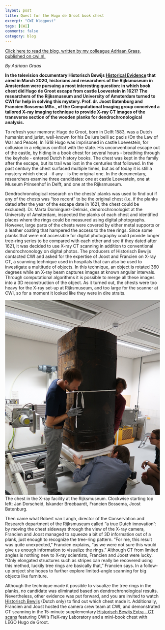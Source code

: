 ```yaml
---
layout: post
title: Quest for the Hugo de Groot book chest
excerpt: "CWI blogpost"
tags: [CWI]
comments: false
category: blog
---
```


[Click here to read the blog, written by my colleague Adriaan Graas, published on cwi.nl.](https://www.cwi.nl/news/blogs/quest-for-the-hugo-de-groot-book-chest)

*By Adriaan Graas*

**In the television documentary Historisch Bewijs [Historical Evidence](https://www.avrotros.nl/historisch-bewijs/gemist/detail/item/historisch-bewijs-de-boekenkist-van-hugo-de-groot-04-03-2020/) that aired in March 2020, historians and researchers of the Rijksmuseum in Amsterdam were pursuing a most interesting question: in which book chest did Hugo de Groot escape from castle Loevestein in 1621? The researchers of the Rijksmuseum and University of Amsterdam turned to CWI for help in solving this mystery. Prof. dr. Joost Batenburg and Francien Bossema MSc., of the Computational Imaging group conceived a tailored X-ray imaging technique to provide X-ray CT images of the transverse section of the wooden planks for dendrochronological analysis.**

To refresh your memory: Hugo de Groot, born in Delft 1583, was a Dutch humanist and jurist, well-known for his De iure belli ac pacis (On the Law of War and Peace). In 1618 Hugo was imprisoned in castle Loevestein, for collusion in a religious conflict with the state. His unconventional escape out of the castle, by hiding in a book chest for several hours - breathing through the keyhole - entered Dutch history books. The chest was kept in the family after the escape, but its trail was lost in the centuries that followed. In the past century the chest surfaced multiple times, but as of today it is still a mystery which chest – if any – is the original one. In the documentary, researchers examine three candidates: one at castle Loevestein, one at Museum Prinsenhof in Delft, and one at the Rijksmuseum.

Dendrochronological research on the chests’ planks was used to find out if any of the chests was “too recent” to be the original chest (i.e. if the planks dated after the year of the escape date in 1621, the chest could be excluded). Dr. Marta Domínguez-Delmás, dendrochronologist at the University of Amsterdam, inspected the planks of each chest and identified places where the rings could be measured using digital photographs. However, large parts of the chests were covered by either metal supports or a leather coating that hampered the access to the tree rings. Since some planks that were not accessible for digital photography could provide longer tree-ring series to be compared with each other and see if they dated after 1621, it was decided to use X-ray CT scanning in addition to conventional dendrochronology on digital photos. The producers of Historisch Bewijs contacted CWI and asked for the expertise of Joost and Francien on X-ray CT, a scanning technique used in hospitals that can also be used to investigate a multitude of objects. In this technique, an object is rotated 360 degrees while an X-ray beam captures images at known angular intervals. Through computational algorithms it is possible to merge all these images into a 3D reconstruction of the object. As it turned out, the chests were too heavy for the X-ray set-up at Rijksmuseum, and too large for the scanner at CWI, so for a moment it looked like they were in dire straits.


![](./images/hugoblog.jpg)
The chest in the X-ray facility at the Rijksmuseum. Clockwise starting top left: Jan Dorscheid, Iskander Breebaardt, Francien Bossema, Joost Batenburg.

Then came what Robert van Langh, director of the Conservation and Research department of the Rijksmuseum called “a true Dutch innovation”: by moving the chest sideways through the view of the X-ray camera, Francien and Joost managed to squeeze a bit of 3D information out of a plank, just enough to recognize the tree-ring pattern. “For me, this result was quite unexpected,” Francien explains, “as we were not sure this would give us enough information to visualize the rings.” Although CT from limited angles is nothing new to X-ray scientists, Francien and Joost were lucky. “Only elongated structures such as stripes can really be recovered using this method, luckily tree rings are basically that,” Francien says. In a follow-up project she hopes to further explore limited-angle scanning for big objects like furniture.

Although the technique made it possible to visualize the tree rings in the planks, no candidate was eliminated based on dendrochronological results. Nevertheless, other evidence was put forward, and you are invited to watch [Historisch Bewijs](https://www.avrotros.nl/historisch-bewijs/gemist/detail/item/historisch-bewijs-de-boekenkist-van-hugo-de-groot-04-03-2020/) (Dutch only) to find out which chest made it. Additionally, Francien and Joost hosted the camera crew team at CWI, and demonstrated CT scanning in the 15-minute supplementary [Historisch Bewijs Extra - CT scans](https://www.avrotros.nl/historisch-bewijs/gemist/detail/item/historisch-bewijs-extra-05-02-2020/) featuring CWI’s FleX-ray Laboratory and a mini-book chest with LEGO Hugo de Groot.

